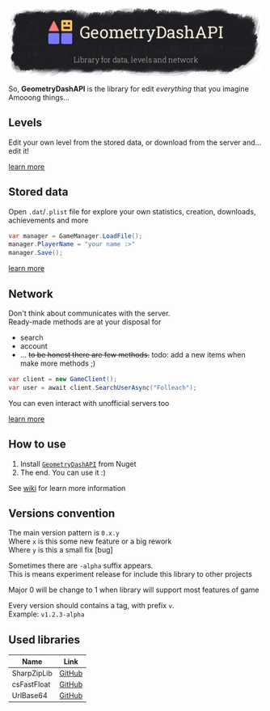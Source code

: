 
![image](Images/banner.png)

So, **GeometryDashAPI** is the library for edit _everything_ that you imagine  
Amooong things...

## Levels
Edit your own level from the stored data, or download from the server and... edit it!

[learn more](https://github.com/Folleach/GeometryDashAPI/wiki/Levels)

## Stored data
Open `.dat`/`.plist` file for explore your own statistics, creation, downloads, achievements and more 

```cs
var manager = GameManager.LoadFile();
manager.PlayerName = "your name :>"
manager.Save();
```

[learn more](https://github.com/Folleach/GeometryDashAPI/wiki/Game-saves-(wip:-0.2-and-above))

## Network

Don't think about communicates with the server.  
Ready-made methods are at your disposal for

- search
- account
- ... ~~to be honest there are few methods.~~ todo: add a new items when make more methods ;)

```cs
var client = new GameClient();
var user = await client.SearchUserAsync("Folleach");
```

You can even interact with unofficial servers too

[learn more](https://github.com/Folleach/GeometryDashAPI/wiki/Network)

## How to use
1. Install [`GeometryDashAPI`](https://www.nuget.org/packages/GeometryDashAPI/) from Nuget
2. The end. You can use it :)

See [wiki](https://github.com/Folleach/GeometryDashAPI/wiki) for learn more information

## Versions convention

The main version pattern is `0.x.y`  
Where `x` is this some new feature or a big rework  
Where `y` is this a small fix [bug]  

Sometimes there are `-alpha` suffix appears.  
This is means experiment release for include this library to other projects

Major 0 will be change to 1 when library will support most features of game

Every version should contains a tag, with prefix `v`.  
Example: `v1.2.3-alpha`

## Used libraries
| Name        | Link                                                 |
|-------------|------------------------------------------------------|
| SharpZipLib | [GitHub](https://github.com/icsharpcode/SharpZipLib) |
| csFastFloat | [GitHub](https://github.com/CarlVerret/csFastFloat)  |
| UrlBase64   | [GitHub](https://github.com/neosmart/UrlBase64)      |


